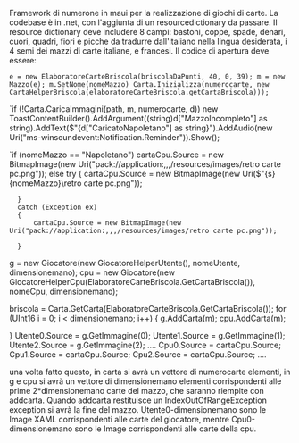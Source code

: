 Framework di numerone in maui per la realizzazione di giochi di carte.
La codebase è in .net, con l'aggiunta di un resourcedictionary da passare.
Il resource dictionary deve includere 8 campi: bastoni, coppe, spade, denari, cuori, quadri, fiori e picche da tradurre dall'italiano nella lingua desiderata, i 4 semi dei mazzi di carte italiane, e francesi.
Il codice di apertura deve essere:

`e = new ElaboratoreCarteBriscola(briscolaDaPunti, 40, 0, 39);
m = new Mazzo(e);
m.SetNome(nomeMazzo)
Carta.Inizializza(numerocarte, new CartaHelperBriscola(elaboratoreCarteBriscola.getCartaBriscola)));`

`if (!Carta.CaricaImmagini(path, m, numerocarte, d))
      new ToastContentBuilder().AddArgument((string)d["MazzoIncompleto"] as string).AddText($"{d["CaricatoNapoletano"] as string}").AddAudio(new Uri("ms-winsoundevent:Notification.Reminder")).Show();

  `if (nomeMazzo == "Napoletano")
      cartaCpu.Source = new BitmapImage(new Uri("pack://application:,,,/resources/images/retro carte pc.png"));
  else
      try
      {
          cartaCpu.Source = new BitmapImage(new Uri($"{s}{nomeMazzo}\\retro carte pc.png"));

      }
      catch (Exception ex)
      {
          cartaCpu.Source = new BitmapImage(new Uri("pack://application:,,,/resources/images/retro carte pc.png"));

      }

  g = new Giocatore(new GiocatoreHelperUtente(), nomeUtente, dimensionemano);
  cpu = new Giocatore(new GiocatoreHelperCpu(ElaboratoreCarteBriscola.GetCartaBriscola()), nomeCpu, dimensionemano);

  briscola = Carta.GetCarta(ElaboratoreCarteBriscola.GetCartaBriscola());
  for (UInt16 i = 0; i < dimensionemano; i++)
  {
      g.AddCarta(m);
      cpu.AddCarta(m);

  }
    Utente0.Source = g.GetImmagine(0);
    Utente1.Source = g.GetImmagine(1);
    Utente2.Source = g.GetImmagine(2);
    ....
    Cpu0.Source = cartaCpu.Source;
    Cpu1.Source = cartaCpu.Source;
    Cpu2.Source = cartaCpu.Source;
    ....

una volta fatto questo, in carta si avrà un vettore di numerocarte elementi, in g e cpu si avrà un vettore di dimensionemano elementi corrispondenti alle prime 2*dimensionemano carte del mazzo, 
che saranno riempite con addcarta.
Quando addcarta restituisce un IndexOutOfRangeException exception si avrà la fine del mazzo.
Utente0-dimensionemano sono le Image XAML corrispondenti alle carte del giocatore, mentre Cpu0-dimensionemano sono le Image corrispondenti alle carte della cpu.
